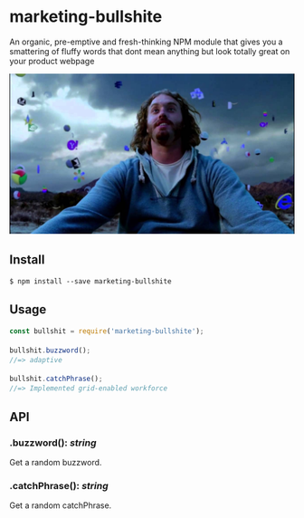 # marketing-bullshite
An organic, pre-emptive and fresh-thinking NPM module that gives you a smattering of fluffy words that dont mean anything but look totally great on your product webpage

![](banner.jpg)

## Install

```
$ npm install --save marketing-bullshite
```

## Usage

```js
const bullshit = require('marketing-bullshite');

bullshit.buzzword();
//=> adaptive

bullshit.catchPhrase();
//=> Implemented grid-enabled workforce

```

## API

### .buzzword(): *string*

Get a random buzzword.

### .catchPhrase(): *string*

Get a random catchPhrase.